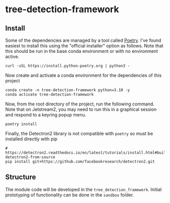 # tree-detection-framework

## Install
Some of the dependencies are managed by a tool called [Poetry](https://python-poetry.org/). I've found
easiest to install this using the "official installer" option as follows. Note that this should be run
in the base conda environment or with no environment active.
```
curl -sSL https://install.python-poetry.org | python3 -
```
Now create and activate a conda environment for the dependencies of this project
```
conda create -n tree-detection-framework python=3.10 -y
conda activate tree-detection-framework
```
Now, from the root directory of the project, run the following command. Note that on Jetstream2, you
may need to run this in a graphical session and respond to a keyring popup menu.
```
poetry install
```
Finally, the Detectron2 library is not compatible with `poetry` so must be installed directly with pip
```
# https://detectron2.readthedocs.io/en/latest/tutorials/install.html#build-detectron2-from-source
pip install git+https://github.com/facebookresearch/detectron2.git
```

## Structure
The module code will be developed in the `tree_detection_framework`. Initial prototyping of
 functionality can be done in the `sandbox` folder.